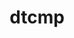 ---
title: "dtcmp"
layout: cache
categories: [package, develop]
meta: {"versions": ["1.1.4"], "compilers": ["gcc@=10.3.0", "gcc@=11.4.0", "gcc@=7.5.0", "gcc@=9.4.0", "oneapi@=2023.2.0", "oneapi@=2024.0.0"], "oss": ["sle_hpc15", "ubuntu18.04", "ubuntu20.04", "ubuntu22.04"], "platforms": ["linux"], "targets": ["aarch64", "neoverse_v1", "neoverse_v2", "ppc64le", "x86_64_v3", "x86_64_v4"], "stacks": ["e4s", "e4s-aarch64", "e4s-cray-sles", "e4s-neoverse-v2", "e4s-neoverse_v1", "e4s-oneapi", "e4s-power", "radiuss", "root", "tutorial"], "num_specs": 22, "num_specs_by_stack": {"root": 22, "e4s-cray-sles": 2, "radiuss": 4, "e4s-neoverse_v1": 2, "e4s-power": 3, "e4s": 2, "e4s-oneapi": 3, "e4s-aarch64": 2, "e4s-neoverse-v2": 2, "tutorial": 2}}
spec_details: [{"hash": "azuyh7ax6nczrjolorzyom5uvuut5w7m", "compiler": "gcc@=10.3.0", "versions": ["1.1.4"], "os": "sle_hpc15", "platform": "linux", "target": "x86_64_v4", "variants": ["build_system=autotools", "+shared"], "stacks": ["root", "e4s-cray-sles"], "size": "-", "tarball": "https://binaries.spack.io/develop/build_cache/linux-sle_hpc15-x86_64_v4/gcc-10.3.0/dtcmp-1.1.4/linux-sle_hpc15-x86_64_v4-gcc-10.3.0-dtcmp-1.1.4-azuyh7ax6nczrjolorzyom5uvuut5w7m.spack"}, {"hash": "aj3wnthdawd7jz3a63mrb6hbb7gkxlie", "compiler": "gcc@=10.3.0", "versions": ["1.1.4"], "os": "sle_hpc15", "platform": "linux", "target": "x86_64_v4", "variants": ["build_system=autotools", "+shared"], "stacks": ["root", "e4s-cray-sles"], "size": "-", "tarball": "https://binaries.spack.io/develop/build_cache/linux-sle_hpc15-x86_64_v4/gcc-10.3.0/dtcmp-1.1.4/linux-sle_hpc15-x86_64_v4-gcc-10.3.0-dtcmp-1.1.4-aj3wnthdawd7jz3a63mrb6hbb7gkxlie.spack"}, {"hash": "x7tbbgsvlb5wsjgeofxswiezvhxrwobn", "compiler": "gcc@=7.5.0", "versions": ["1.1.4"], "os": "ubuntu18.04", "platform": "linux", "target": "x86_64_v3", "variants": ["build_system=autotools", "+shared"], "stacks": ["root", "radiuss"], "size": "-", "tarball": "https://binaries.spack.io/develop/build_cache/linux-ubuntu18.04-x86_64_v3/gcc-7.5.0/dtcmp-1.1.4/linux-ubuntu18.04-x86_64_v3-gcc-7.5.0-dtcmp-1.1.4-x7tbbgsvlb5wsjgeofxswiezvhxrwobn.spack"}, {"hash": "dgtoqys6fb4n3ifsyluruofh7skpek6k", "compiler": "gcc@=7.5.0", "versions": ["1.1.4"], "os": "ubuntu18.04", "platform": "linux", "target": "x86_64_v3", "variants": ["build_system=autotools", "+shared"], "stacks": ["root", "radiuss"], "size": "-", "tarball": "https://binaries.spack.io/develop/build_cache/linux-ubuntu18.04-x86_64_v3/gcc-7.5.0/dtcmp-1.1.4/linux-ubuntu18.04-x86_64_v3-gcc-7.5.0-dtcmp-1.1.4-dgtoqys6fb4n3ifsyluruofh7skpek6k.spack"}, {"hash": "2i2opdziytdot3q3i7aqldrsbwag6uh2", "compiler": "gcc@=7.5.0", "versions": ["1.1.4"], "os": "ubuntu18.04", "platform": "linux", "target": "x86_64_v3", "variants": ["build_system=autotools", "+shared"], "stacks": ["root", "radiuss"], "size": "-", "tarball": "https://binaries.spack.io/develop/build_cache/linux-ubuntu18.04-x86_64_v3/gcc-7.5.0/dtcmp-1.1.4/linux-ubuntu18.04-x86_64_v3-gcc-7.5.0-dtcmp-1.1.4-2i2opdziytdot3q3i7aqldrsbwag6uh2.spack"}, {"hash": "fsnclrzukks57mnvbh5xizn6wxnxwjby", "compiler": "gcc@=7.5.0", "versions": ["1.1.4"], "os": "ubuntu18.04", "platform": "linux", "target": "x86_64_v3", "variants": ["build_system=autotools", "+shared"], "stacks": ["root", "radiuss"], "size": "-", "tarball": "https://binaries.spack.io/develop/build_cache/linux-ubuntu18.04-x86_64_v3/gcc-7.5.0/dtcmp-1.1.4/linux-ubuntu18.04-x86_64_v3-gcc-7.5.0-dtcmp-1.1.4-fsnclrzukks57mnvbh5xizn6wxnxwjby.spack"}, {"hash": "qzsh5wmab4xar2t52hfbjj2xnwufw2ug", "compiler": "gcc@=11.4.0", "versions": ["1.1.4"], "os": "ubuntu20.04", "platform": "linux", "target": "neoverse_v1", "variants": ["build_system=autotools", "+shared"], "stacks": ["root", "e4s-neoverse_v1"], "size": "-", "tarball": "https://binaries.spack.io/develop/build_cache/linux-ubuntu20.04-neoverse_v1/gcc-11.4.0/dtcmp-1.1.4/linux-ubuntu20.04-neoverse_v1-gcc-11.4.0-dtcmp-1.1.4-qzsh5wmab4xar2t52hfbjj2xnwufw2ug.spack"}, {"hash": "ljxkw5iuvvtpybr7hsqjpfcjacpghx5a", "compiler": "gcc@=11.4.0", "versions": ["1.1.4"], "os": "ubuntu20.04", "platform": "linux", "target": "neoverse_v1", "variants": ["build_system=autotools", "+shared"], "stacks": ["root", "e4s-neoverse_v1"], "size": "-", "tarball": "https://binaries.spack.io/develop/build_cache/linux-ubuntu20.04-neoverse_v1/gcc-11.4.0/dtcmp-1.1.4/linux-ubuntu20.04-neoverse_v1-gcc-11.4.0-dtcmp-1.1.4-ljxkw5iuvvtpybr7hsqjpfcjacpghx5a.spack"}, {"hash": "3eft3xfjkaecnxkqdsqu52stt6tnleqd", "compiler": "gcc@=9.4.0", "versions": ["1.1.4"], "os": "ubuntu20.04", "platform": "linux", "target": "ppc64le", "variants": ["build_system=autotools", "+shared"], "stacks": ["root", "e4s-power"], "size": "-", "tarball": "https://binaries.spack.io/develop/build_cache/linux-ubuntu20.04-ppc64le/gcc-9.4.0/dtcmp-1.1.4/linux-ubuntu20.04-ppc64le-gcc-9.4.0-dtcmp-1.1.4-3eft3xfjkaecnxkqdsqu52stt6tnleqd.spack"}, {"hash": "uwc5bmno5zqdv6eachusypprp6pcz6p6", "compiler": "gcc@=9.4.0", "versions": ["1.1.4"], "os": "ubuntu20.04", "platform": "linux", "target": "ppc64le", "variants": ["build_system=autotools", "+shared"], "stacks": ["root", "e4s-power"], "size": "-", "tarball": "https://binaries.spack.io/develop/build_cache/linux-ubuntu20.04-ppc64le/gcc-9.4.0/dtcmp-1.1.4/linux-ubuntu20.04-ppc64le-gcc-9.4.0-dtcmp-1.1.4-uwc5bmno5zqdv6eachusypprp6pcz6p6.spack"}, {"hash": "jdhriat2io3nbpn5bmbstdo676y52bax", "compiler": "gcc@=9.4.0", "versions": ["1.1.4"], "os": "ubuntu20.04", "platform": "linux", "target": "ppc64le", "variants": ["build_system=autotools", "+shared"], "stacks": ["root", "e4s-power"], "size": "-", "tarball": "https://binaries.spack.io/develop/build_cache/linux-ubuntu20.04-ppc64le/gcc-9.4.0/dtcmp-1.1.4/linux-ubuntu20.04-ppc64le-gcc-9.4.0-dtcmp-1.1.4-jdhriat2io3nbpn5bmbstdo676y52bax.spack"}, {"hash": "ynm4njdnn6ny2ivffxhjcccleaknnw6a", "compiler": "gcc@=11.4.0", "versions": ["1.1.4"], "os": "ubuntu20.04", "platform": "linux", "target": "x86_64_v3", "variants": ["build_system=autotools", "+shared"], "stacks": ["root", "e4s"], "size": "-", "tarball": "https://binaries.spack.io/develop/build_cache/linux-ubuntu20.04-x86_64_v3/gcc-11.4.0/dtcmp-1.1.4/linux-ubuntu20.04-x86_64_v3-gcc-11.4.0-dtcmp-1.1.4-ynm4njdnn6ny2ivffxhjcccleaknnw6a.spack"}, {"hash": "fc37vjxgeumtdr5bzme55kbodr75vu2u", "compiler": "gcc@=11.4.0", "versions": ["1.1.4"], "os": "ubuntu20.04", "platform": "linux", "target": "x86_64_v3", "variants": ["build_system=autotools", "+shared"], "stacks": ["root", "e4s"], "size": "-", "tarball": "https://binaries.spack.io/develop/build_cache/linux-ubuntu20.04-x86_64_v3/gcc-11.4.0/dtcmp-1.1.4/linux-ubuntu20.04-x86_64_v3-gcc-11.4.0-dtcmp-1.1.4-fc37vjxgeumtdr5bzme55kbodr75vu2u.spack"}, {"hash": "dl3nxroauebttapdes57pbch5hrchyya", "compiler": "oneapi@=2023.2.0", "versions": ["1.1.4"], "os": "ubuntu20.04", "platform": "linux", "target": "x86_64_v3", "variants": ["build_system=autotools", "+shared"], "stacks": ["root", "e4s-oneapi"], "size": "-", "tarball": "https://binaries.spack.io/develop/build_cache/linux-ubuntu20.04-x86_64_v3/oneapi-2023.2.0/dtcmp-1.1.4/linux-ubuntu20.04-x86_64_v3-oneapi-2023.2.0-dtcmp-1.1.4-dl3nxroauebttapdes57pbch5hrchyya.spack"}, {"hash": "io7jmfihxfvvcm4gdejmxt5rhdpepiea", "compiler": "gcc@=11.4.0", "versions": ["1.1.4"], "os": "ubuntu22.04", "platform": "linux", "target": "aarch64", "variants": ["build_system=autotools", "+shared"], "stacks": ["root", "e4s-aarch64"], "size": "-", "tarball": "https://binaries.spack.io/develop/build_cache/linux-ubuntu22.04-aarch64/gcc-11.4.0/dtcmp-1.1.4/linux-ubuntu22.04-aarch64-gcc-11.4.0-dtcmp-1.1.4-io7jmfihxfvvcm4gdejmxt5rhdpepiea.spack"}, {"hash": "6buslrer46jcpvsp43ukmbjjlcgqocur", "compiler": "gcc@=11.4.0", "versions": ["1.1.4"], "os": "ubuntu22.04", "platform": "linux", "target": "aarch64", "variants": ["build_system=autotools", "+shared"], "stacks": ["root", "e4s-aarch64"], "size": "-", "tarball": "https://binaries.spack.io/develop/build_cache/linux-ubuntu22.04-aarch64/gcc-11.4.0/dtcmp-1.1.4/linux-ubuntu22.04-aarch64-gcc-11.4.0-dtcmp-1.1.4-6buslrer46jcpvsp43ukmbjjlcgqocur.spack"}, {"hash": "tgtnp72cxznrhglgmfc5fdjufxbqjafv", "compiler": "gcc@=11.4.0", "versions": ["1.1.4"], "os": "ubuntu22.04", "platform": "linux", "target": "neoverse_v2", "variants": ["build_system=autotools", "+shared"], "stacks": ["root", "e4s-neoverse-v2"], "size": "-", "tarball": "https://binaries.spack.io/develop/build_cache/linux-ubuntu22.04-neoverse_v2/gcc-11.4.0/dtcmp-1.1.4/linux-ubuntu22.04-neoverse_v2-gcc-11.4.0-dtcmp-1.1.4-tgtnp72cxznrhglgmfc5fdjufxbqjafv.spack"}, {"hash": "4ghorjayb5pctrcapb6zylr4bcvguema", "compiler": "gcc@=11.4.0", "versions": ["1.1.4"], "os": "ubuntu22.04", "platform": "linux", "target": "neoverse_v2", "variants": ["build_system=autotools", "+shared"], "stacks": ["root", "e4s-neoverse-v2"], "size": "-", "tarball": "https://binaries.spack.io/develop/build_cache/linux-ubuntu22.04-neoverse_v2/gcc-11.4.0/dtcmp-1.1.4/linux-ubuntu22.04-neoverse_v2-gcc-11.4.0-dtcmp-1.1.4-4ghorjayb5pctrcapb6zylr4bcvguema.spack"}, {"hash": "nlii6mocenb6twnh7b6c5dovs5nicyod", "compiler": "gcc@=11.4.0", "versions": ["1.1.4"], "os": "ubuntu22.04", "platform": "linux", "target": "x86_64_v3", "variants": ["build_system=autotools", "+shared"], "stacks": ["root", "tutorial"], "size": "-", "tarball": "https://binaries.spack.io/develop/build_cache/linux-ubuntu22.04-x86_64_v3/gcc-11.4.0/dtcmp-1.1.4/linux-ubuntu22.04-x86_64_v3-gcc-11.4.0-dtcmp-1.1.4-nlii6mocenb6twnh7b6c5dovs5nicyod.spack"}, {"hash": "dhsmbrg4h4fn5gbrj47o73mft6qzpquj", "compiler": "gcc@=11.4.0", "versions": ["1.1.4"], "os": "ubuntu22.04", "platform": "linux", "target": "x86_64_v3", "variants": ["build_system=autotools", "+shared"], "stacks": ["root", "tutorial"], "size": "-", "tarball": "https://binaries.spack.io/develop/build_cache/linux-ubuntu22.04-x86_64_v3/gcc-11.4.0/dtcmp-1.1.4/linux-ubuntu22.04-x86_64_v3-gcc-11.4.0-dtcmp-1.1.4-dhsmbrg4h4fn5gbrj47o73mft6qzpquj.spack"}, {"hash": "hyhqr43sa6nrx7c2sqivlxyoiy2ofcnr", "compiler": "oneapi@=2024.0.0", "versions": ["1.1.4"], "os": "ubuntu22.04", "platform": "linux", "target": "x86_64_v3", "variants": ["build_system=autotools", "+shared"], "stacks": ["root", "e4s-oneapi"], "size": "-", "tarball": "https://binaries.spack.io/develop/build_cache/linux-ubuntu22.04-x86_64_v3/oneapi-2024.0.0/dtcmp-1.1.4/linux-ubuntu22.04-x86_64_v3-oneapi-2024.0.0-dtcmp-1.1.4-hyhqr43sa6nrx7c2sqivlxyoiy2ofcnr.spack"}, {"hash": "c7dcnfi4ip36seitzmjlnmk7zfdpbywo", "compiler": "oneapi@=2024.0.0", "versions": ["1.1.4"], "os": "ubuntu22.04", "platform": "linux", "target": "x86_64_v3", "variants": ["build_system=autotools", "+shared"], "stacks": ["root", "e4s-oneapi"], "size": "-", "tarball": "https://binaries.spack.io/develop/build_cache/linux-ubuntu22.04-x86_64_v3/oneapi-2024.0.0/dtcmp-1.1.4/linux-ubuntu22.04-x86_64_v3-oneapi-2024.0.0-dtcmp-1.1.4-c7dcnfi4ip36seitzmjlnmk7zfdpbywo.spack"}]
---